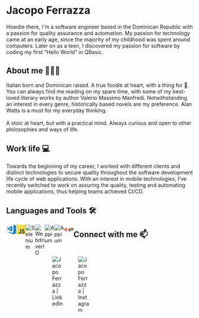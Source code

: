 

# Jacopo Ferrazza

Howdie there, I'm a software engineer based in the Dominican Republic with a passion for quality assurance and automation.  My passion for technology came at an early age, since the majority of my childhood was spent around computers.  Later on as a teen, I discovered my passion for software by coding my first “Hello World” in QBasic.


## About me 👨🏻‍💻

Italian born and Dominican raised. A true foodie at heart, with a thing for 🍕.<br/> You can always find me reading on my spare time, with some of my best-loved literary works by author Valerio Massimo Manfredi. Notwithstanding an interest in every genre, historically based novels are my preference.  Alan Watts is a must for my everyday thinking.<br/><br/> A stoic at heart, but with a practical mind. Always curious and open to other philosophies and ways of life. 


## Work life 💻

Towards the beginning of my career, I worked with different clients and distinct technologies to secure quality throughout the software development life cycle of web applications. With an interest in mobile technologies, I’ve recently switched to work on assuring the quality, testing and automating mobile applications, thus helping teams achieved CI/CD.


## Languages and Tools 🛠

<img align="left" alt="Visual Studio Code" width="26px" src="https://raw.githubusercontent.com/github/explore/80688e429a7d4ef2fca1e82350fe8e3517d3494d/topics/visual-studio-code/visual-studio-code.png" />
<img align="left" alt="JavaScript" width="26px" src="https://raw.githubusercontent.com/github/explore/80688e429a7d4ef2fca1e82350fe8e3517d3494d/topics/javascript/javascript.png" />
<img align="left" alt="Selenium" width="26px" src="https://www.selenium.dev/images/selenium_logo_square_green.png" />
<img align="left" alt="WebdriverIO" width="26px" src="https://webdriver.io/img/webdriverio.png" />
<img align="left" alt="Appium" width="26px" src="https://unaqaenapuros.files.wordpress.com/2019/02/appium-and-perfecto.png?w=300&h=300" />
<img align="left" alt="Appium" width="26px" src="https://user-images.githubusercontent.com/10525473/50372432-95dcd880-0611-11e9-9432-58de9be26b3b.png />
<img align="left" alt="Node.js" width="26px" src="https://raw.githubusercontent.com/github/explore/80688e429a7d4ef2fca1e82350fe8e3517d3494d/topics/nodejs/nodejs.png" />
<img align="left" alt="Git" width="26px" src="https://raw.githubusercontent.com/github/explore/80688e429a7d4ef2fca1e82350fe8e3517d3494d/topics/git/git.png" />


## Connect with me 📫

<a href = "https://www.linkedin.com/in/jferrazza/"> 
<img align="left" alt="Jacopo Ferrazza | LinkedIn" width="30px" src="https://cdn.jsdelivr.net/npm/simple-icons@v3/icons/linkedin.svg" hspace="20" vspace="20"/>
</a>
<a href = "https://www.instagram.com/jacopoo_/" > 
<img align="left" alt="Jacopo Ferrazza | Instagram" width="30px" src="https://cdn.jsdelivr.net/npm/simple-icons@v3/icons/instagram.svg" hspace="20" vspace="20"/>
</a>



